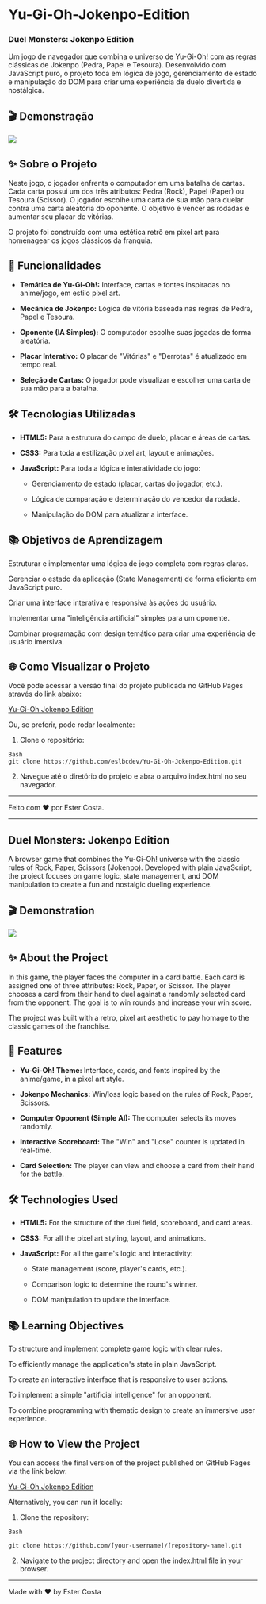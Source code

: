 # Yu-Gi-Oh-Jokenpo-Edition

### Duel Monsters: Jokenpo Edition
Um jogo de navegador que combina o universo de Yu-Gi-Oh! com as regras clássicas de Jokenpo (Pedra, Papel e Tesoura). Desenvolvido com JavaScript puro, o projeto foca em lógica de jogo, gerenciamento de estado e manipulação do DOM para criar uma experiência de duelo divertida e nostálgica.

## 🎬 Demonstração
<img src="yugioh-def.gif">

## ✨ Sobre o Projeto
Neste jogo, o jogador enfrenta o computador em uma batalha de cartas. Cada carta possui um dos três atributos: Pedra (Rock), Papel (Paper) ou Tesoura (Scissor). O jogador escolhe uma carta de sua mão para duelar contra uma carta aleatória do oponente. O objetivo é vencer as rodadas e aumentar seu placar de vitórias.

O projeto foi construído com uma estética retrô em pixel art para homenagear os jogos clássicos da franquia.

## 🚀 Funcionalidades
* **Temática de Yu-Gi-Oh!:** Interface, cartas e fontes inspiradas no anime/jogo, em estilo pixel art.

* **Mecânica de Jokenpo:** Lógica de vitória baseada nas regras de Pedra, Papel e Tesoura.

* **Oponente (IA Simples):** O computador escolhe suas jogadas de forma aleatória.

* **Placar Interativo:** O placar de "Vitórias" e "Derrotas" é atualizado em tempo real.

* **Seleção de Cartas:** O jogador pode visualizar e escolher uma carta de sua mão para a batalha.

## 🛠️ Tecnologias Utilizadas
* **HTML5:** Para a estrutura do campo de duelo, placar e áreas de cartas.

* **CSS3:** Para toda a estilização pixel art, layout e animações.

* **JavaScript:** Para toda a lógica e interatividade do jogo:

  * Gerenciamento de estado (placar, cartas do jogador, etc.).

  * Lógica de comparação e determinação do vencedor da rodada.

  * Manipulação do DOM para atualizar a interface.

## 📚 Objetivos de Aprendizagem
Estruturar e implementar uma lógica de jogo completa com regras claras.

Gerenciar o estado da aplicação (State Management) de forma eficiente em JavaScript puro.

Criar uma interface interativa e responsiva às ações do usuário.

Implementar uma "inteligência artificial" simples para um oponente.

Combinar programação com design temático para criar uma experiência de usuário imersiva.

## 🌐 Como Visualizar o Projeto
Você pode acessar a versão final do projeto publicada no GitHub Pages através do link abaixo:

[Yu-Gi-Oh Jokenpo Edition](https://eslbcdev.github.io/Yu-Gi-Oh-Jokenpo-Edition/)

Ou, se preferir, pode rodar localmente:

1. Clone o repositório:
```
Bash
git clone https://github.com/eslbcdev/Yu-Gi-Oh-Jokenpo-Edition.git
``` 
2. Navegue até o diretório do projeto e abra o arquivo index.html no seu navegador.

___

Feito com ❤️ por Ester Costa.

___

## Duel Monsters: Jokenpo Edition
A browser game that combines the Yu-Gi-Oh! universe with the classic rules of Rock, Paper, Scissors (Jokenpo). Developed with plain JavaScript, the project focuses on game logic, state management, and DOM manipulation to create a fun and nostalgic dueling experience.

## 🎬 Demonstration
<img src="yugioh-def.gif">

## ✨ About the Project
In this game, the player faces the computer in a card battle. Each card is assigned one of three attributes: Rock, Paper, or Scissor. The player chooses a card from their hand to duel against a randomly selected card from the opponent. The goal is to win rounds and increase your win score.

The project was built with a retro, pixel art aesthetic to pay homage to the classic games of the franchise.

## 🚀 Features
* **Yu-Gi-Oh! Theme:** Interface, cards, and fonts inspired by the anime/game, in a pixel art style.

* **Jokenpo Mechanics:** Win/loss logic based on the rules of Rock, Paper, Scissors.

* **Computer Opponent (Simple AI):** The computer selects its moves randomly.

* **Interactive Scoreboard:** The "Win" and "Lose" counter is updated in real-time.

* **Card Selection:** The player can view and choose a card from their hand for the battle.

## 🛠️ Technologies Used
* **HTML5:** For the structure of the duel field, scoreboard, and card areas.

* **CSS3:** For all the pixel art styling, layout, and animations.

* **JavaScript:** For all the game's logic and interactivity:

  * State management (score, player's cards, etc.).

  * Comparison logic to determine the round's winner.

  * DOM manipulation to update the interface.

## 📚 Learning Objectives
To structure and implement complete game logic with clear rules.

To efficiently manage the application's state in plain JavaScript.

To create an interactive interface that is responsive to user actions.

To implement a simple "artificial intelligence" for an opponent.

To combine programming with thematic design to create an immersive user experience.

## 🌐 How to View the Project
You can access the final version of the project published on GitHub Pages via the link below:

[Yu-Gi-Oh Jokenpo Edition](https://eslbcdev.github.io/Yu-Gi-Oh-Jokenpo-Edition/)

Alternatively, you can run it locally:

1. Clone the repository:
```
Bash

git clone https://github.com/[your-username]/[repository-name].git
```

2. Navigate to the project directory and open the index.html file in your browser.
___

Made with ❤️ by Ester Costa
